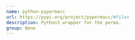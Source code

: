 ```yaml
---
name: python-pypermacc
url: https://pypi.org/project/pypermacc/#files
description: Python3 wrapper for the perma.
group: None
---
```

